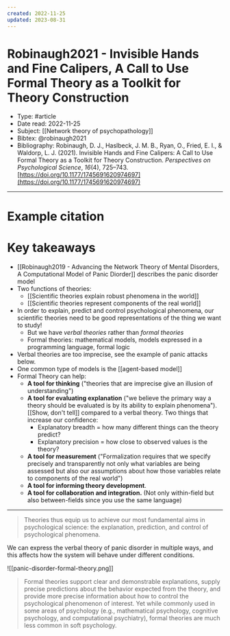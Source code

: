```yaml
---
created: 2022-11-25
updated: 2023-08-31
---
```

# Robinaugh2021 - Invisible Hands and Fine Calipers, A Call to Use Formal Theory as a Toolkit for Theory Construction

* Type: #article
* Date read: 2022-11-25
* Subject: [[Network theory of psychopathology]]
* Bibtex: @robinaugh2021
* Bibliography: Robinaugh, D. J., Haslbeck, J. M. B., Ryan, O., Fried, E. I., & Waldorp, L. J. (2021). Invisible Hands and Fine Calipers: A Call to Use Formal Theory as a Toolkit for Theory Construction. _Perspectives on Psychological Science_, _16_(4), 725–743. [https://doi.org/10.1177/1745691620974697](https://doi.org/10.1177/1745691620974697)
---
# Example citation


# Key takeaways
* [[Robinaugh2019 - Advancing the Network Theory of Mental Disorders, A Computational Model of Panic Diorder]] describes the panic disorder model
* Two functions of theories:
	* [[Scientific theories explain robust phenomena in the world]]
	* [[Scientific theories represent components of the real world]]
* In order to explain, predict and control psychological phenomena, our scientific theories need to be good representations of the thing we want to study!
	* But we have *verbal theories* rather than *formal theories*
	* Formal theories: mathematical models, models expressed in a programming language, formal logic
* Verbal theories are too imprecise, see the example of panic attacks below. 
* One common type of models is the [[agent-based model]]
* Formal Theory can help:
	* **A tool for thinking** ("theories that are imprecise give an illusion of understanding")
	* **A tool for evaluating explanation** ("we believe the primary way a theory should be evaluated is by its ability to explain phenomena"). [[Show, don't tell]] compared to a verbal theory. Two things that increase our confidence:
		* Explanatory breadth = how many different things can the theory predict?
		* Explanatory precision = how close to observed values is the theory?
	* **A tool for measurement** ("Formalization requires that we specify precisely and transparently not only what variables are being assessed but also our assumptions about how those variables relate to components of the real world")
	* **A tool for informing theory development**. 
	* **A tool for collaboration and integration.** (Not only within-field but also between-fields since you use the same language)

---

> Theories thus equip us to achieve our most fundamental aims in psychological science: the explanation, prediction, and control of psychological phenomena.

We can express the verbal theory of panic disorder in multiple ways, and this affects how the system will behave under different conditions.

![[panic-disorder-formal-theory.png]]

> Formal theories support clear and demonstrable explanations, supply precise predictions about the behavior expected from the theory, and provide more precise information about how to control the psychological phenomenon of interest. Yet while commonly used in some areas of psychology (e.g., mathematical psychology, cognitive psychology, and computational psychiatry), formal theories are much less common in soft psychology.

